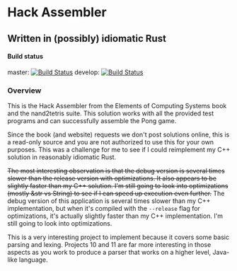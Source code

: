 # Hack Assembler
## Written in (possibly) idiomatic Rust

#### Build status
master: [![Build Status](https://travis-ci.org/ELD/hack-assembler-rs.svg?branch=master)](https://travis-ci.org/ELD/hack-assembler-rs)
develop: [![Build Status](https://travis-ci.org/ELD/hack-assembler-rs.svg?branch=develop)](https://travis-ci.org/ELD/hack-assembler-rs)

### Overview
This is the Hack Assembler from the Elements of Computing Systems book and the nand2tetris suite. This solution works
with all the provided test programs and can successfully assemble the Pong game.

Since the book (and website) requests we don't post solutions online, this is a read-only source and you are not
authorized to use this for your own purposes. This was a challenge for me to see if I could reimplement my C++ solution
in reasonably idiomatic Rust.

~~The most interesting observation is that the debug version is several times slower than the release version with
optimizations. It also appears to be slightly faster than my C++ solution. I'm still going to look into optimizations
(mostly &str vs String) to see if I can speed up execution even further.~~
The debug version of this application is several times slower than my C++ implementation, but when it's compiled with the `--release` flag for optimizations, it's actually slightly faster than my C++ implementation. I'm still going to look into optimizations.

This is a very interesting project to implement because it covers some basic parsing and lexing. Projects 10 and 11 are
far more interesting in those aspects as you work to produce a parser that works on a higher level, Java-like language.
